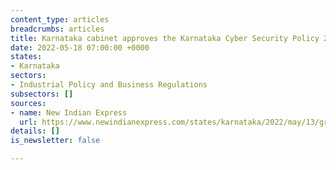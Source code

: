 ```yaml
---
content_type: articles
breadcrumbs: articles
title: Karnataka cabinet approves the Karnataka Cyber Security Policy 2022-27
date: 2022-05-18 07:00:00 +0000
states:
- Karnataka
sectors:
- Industrial Policy and Business Regulations
subsectors: []
sources:
- name: New Indian Express
  url: https://www.newindianexpress.com/states/karnataka/2022/may/13/green-signal-for-karnataka-cyber-security-policy-2452919.html
details: []
is_newsletter: false

---
```

